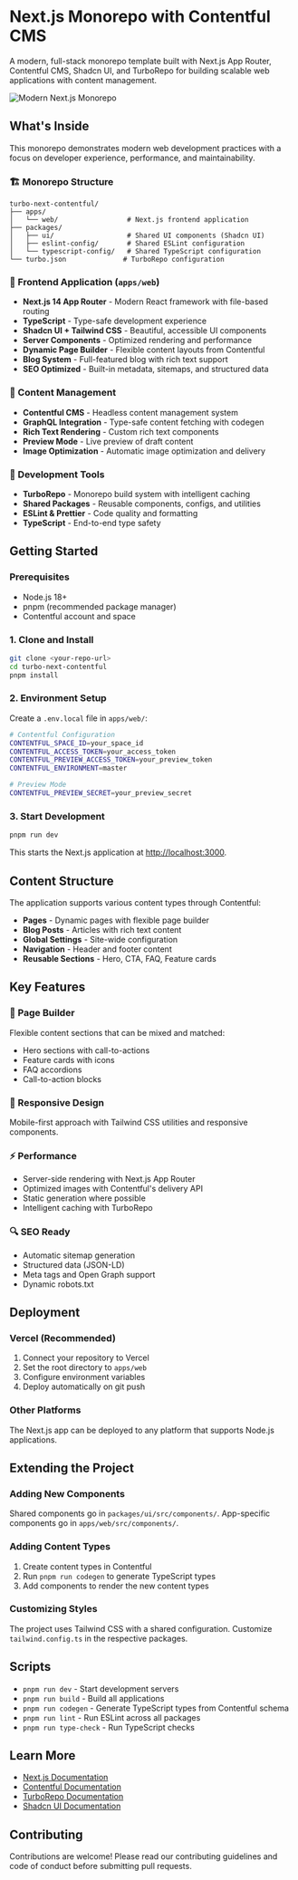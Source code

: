 # Next.js Monorepo with Contentful CMS

A modern, full-stack monorepo template built with Next.js App Router, Contentful CMS, Shadcn UI, and TurboRepo for building scalable web applications with content management.

![Modern Next.js Monorepo](https://raw.githubusercontent.com/robotostudio/turbo-start-sanity/main/turbo-start-sanity-og.png)

## What's Inside

This monorepo demonstrates modern web development practices with a focus on developer experience, performance, and maintainability.

### 🏗️ Monorepo Structure

```
turbo-next-contentful/
├── apps/
│   └── web/                 # Next.js frontend application
├── packages/
│   ├── ui/                  # Shared UI components (Shadcn UI)
│   ├── eslint-config/       # Shared ESLint configuration
│   └── typescript-config/   # Shared TypeScript configuration
└── turbo.json              # TurboRepo configuration
```

### 🚀 Frontend Application (`apps/web`)

- **Next.js 14 App Router** - Modern React framework with file-based routing
- **TypeScript** - Type-safe development experience
- **Shadcn UI + Tailwind CSS** - Beautiful, accessible UI components
- **Server Components** - Optimized rendering and performance
- **Dynamic Page Builder** - Flexible content layouts from Contentful
- **Blog System** - Full-featured blog with rich text support
- **SEO Optimized** - Built-in metadata, sitemaps, and structured data

### 📝 Content Management

- **Contentful CMS** - Headless content management system
- **GraphQL Integration** - Type-safe content fetching with codegen
- **Rich Text Rendering** - Custom rich text components
- **Preview Mode** - Live preview of draft content
- **Image Optimization** - Automatic image optimization and delivery

### 🔧 Development Tools

- **TurboRepo** - Monorepo build system with intelligent caching
- **Shared Packages** - Reusable components, configs, and utilities
- **ESLint & Prettier** - Code quality and formatting
- **TypeScript** - End-to-end type safety

## Getting Started

### Prerequisites

- Node.js 18+ 
- pnpm (recommended package manager)
- Contentful account and space

### 1. Clone and Install

```bash
git clone <your-repo-url>
cd turbo-next-contentful
pnpm install
```

### 2. Environment Setup

Create a `.env.local` file in `apps/web/`:

```bash
# Contentful Configuration
CONTENTFUL_SPACE_ID=your_space_id
CONTENTFUL_ACCESS_TOKEN=your_access_token
CONTENTFUL_PREVIEW_ACCESS_TOKEN=your_preview_token
CONTENTFUL_ENVIRONMENT=master

# Preview Mode
CONTENTFUL_PREVIEW_SECRET=your_preview_secret
```

### 3. Start Development

```bash
pnpm run dev
```

This starts the Next.js application at [http://localhost:3000](http://localhost:3000).

## Content Structure

The application supports various content types through Contentful:

- **Pages** - Dynamic pages with flexible page builder
- **Blog Posts** - Articles with rich text content
- **Global Settings** - Site-wide configuration
- **Navigation** - Header and footer content
- **Reusable Sections** - Hero, CTA, FAQ, Feature cards

## Key Features

### 🎨 Page Builder
Flexible content sections that can be mixed and matched:
- Hero sections with call-to-actions
- Feature cards with icons
- FAQ accordions
- Call-to-action blocks

### 📱 Responsive Design
Mobile-first approach with Tailwind CSS utilities and responsive components.

### ⚡ Performance
- Server-side rendering with Next.js App Router
- Optimized images with Contentful's delivery API
- Static generation where possible
- Intelligent caching with TurboRepo

### 🔍 SEO Ready
- Automatic sitemap generation
- Structured data (JSON-LD)
- Meta tags and Open Graph support
- Dynamic robots.txt

## Deployment

### Vercel (Recommended)

1. Connect your repository to Vercel
2. Set the root directory to `apps/web`
3. Configure environment variables
4. Deploy automatically on git push

### Other Platforms

The Next.js app can be deployed to any platform that supports Node.js applications.

## Extending the Project

### Adding New Components

Shared components go in `packages/ui/src/components/`. App-specific components go in `apps/web/src/components/`.

### Adding Content Types

1. Create content types in Contentful
2. Run `pnpm run codegen` to generate TypeScript types
3. Add components to render the new content types

### Customizing Styles

The project uses Tailwind CSS with a shared configuration. Customize `tailwind.config.ts` in the respective packages.

## Scripts

- `pnpm run dev` - Start development servers
- `pnpm run build` - Build all applications
- `pnpm run codegen` - Generate TypeScript types from Contentful schema
- `pnpm run lint` - Run ESLint across all packages
- `pnpm run type-check` - Run TypeScript checks

## Learn More

- [Next.js Documentation](https://nextjs.org/docs)
- [Contentful Documentation](https://www.contentful.com/developers/docs/)
- [TurboRepo Documentation](https://turbo.build/repo/docs)
- [Shadcn UI Documentation](https://ui.shadcn.com/)

## Contributing

Contributions are welcome! Please read our contributing guidelines and code of conduct before submitting pull requests.
